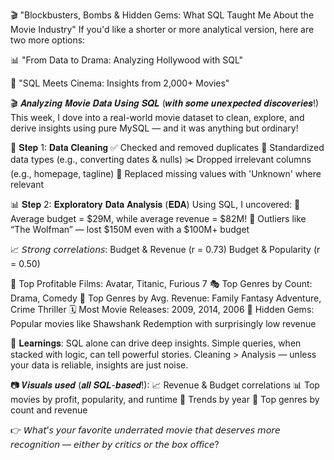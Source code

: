 🎬 "Blockbusters, Bombs & Hidden Gems: What SQL Taught Me About the Movie Industry"
If you'd like a shorter or more analytical version, here are two more options:

📊 "From Data to Drama: Analyzing Hollywood with SQL"

🎥 "SQL Meets Cinema: Insights from 2,000+ Movies"

🎬 𝑨𝒏𝒂𝒍𝒚𝒛𝒊𝒏𝒈 𝑴𝒐𝒗𝒊𝒆 𝑫𝒂𝒕𝒂 𝑼𝒔𝒊𝒏𝒈 𝑺𝑸𝑳 (𝒘𝒊𝒕𝒉 𝒔𝒐𝒎𝒆 𝒖𝒏𝒆𝒙𝒑𝒆𝒄𝒕𝒆𝒅 𝒅𝒊𝒔𝒄𝒐𝒗𝒆𝒓𝒊𝒆𝒔!)
This week, I dove into a real-world movie dataset to clean, explore, and derive insights using pure MySQL — and it was anything but ordinary!


🔧 𝐒𝐭𝐞𝐩 1: 𝐃𝐚𝐭𝐚 𝐂𝐥𝐞𝐚𝐧𝐢𝐧𝐠
✅ Checked and removed duplicates
🔄 Standardized data types (e.g., converting dates & nulls)
✂️ Dropped irrelevant columns (e.g., homepage, tagline)
📌 Replaced missing values with 'Unknown' where relevant


📊 𝐒𝐭𝐞𝐩 2: 𝐄𝐱𝐩𝐥𝐨𝐫𝐚𝐭𝐨𝐫𝐲 𝐃𝐚𝐭𝐚 𝐀𝐧𝐚𝐥𝐲𝐬𝐢𝐬 (𝐄𝐃𝐀)
 Using SQL, I uncovered:
🎥 Average budget = $29M, while average revenue = $82M!
🧨 Outliers like “The Wolfman” — lost $150M even with a $100M+ budget

📈 𝘚𝘵𝘳𝘰𝘯𝘨 𝘤𝘰𝘳𝘳𝘦𝘭𝘢𝘵𝘪𝘰𝘯𝘴:
Budget & Revenue (r = 0.73)
Budget & Popularity (r = 0.50)

🍿 Top Profitable Films: Avatar, Titanic, Furious 7
🎭 Top Genres by Count: Drama, Comedy
💸 Top Genres by Avg. Revenue: Family Fantasy Adventure, Crime Thriller
🗓️ Most Movie Releases: 2009, 2014, 2006
👑 Hidden Gems: Popular movies like Shawshank Redemption with surprisingly low revenue


🧠 𝐋𝐞𝐚𝐫𝐧𝐢𝐧𝐠𝐬:
SQL alone can drive deep insights.
Simple queries, when stacked with logic, can tell powerful stories.
Cleaning > Analysis — unless your data is reliable, insights are just noise.


📷 𝑽𝒊𝒔𝒖𝒂𝒍𝒔 𝒖𝒔𝒆𝒅 (𝒂𝒍𝒍 𝑺𝑸𝑳-𝒃𝒂𝒔𝒆𝒅!):
📈 Revenue & Budget correlations
📊 Top movies by profit, popularity, and runtime
📅 Trends by year
🍿 Top genres by count and revenue

👉 𝘞𝘩𝘢𝘵’𝘴 𝘺𝘰𝘶𝘳 𝘧𝘢𝘷𝘰𝘳𝘪𝘵𝘦 𝘶𝘯𝘥𝘦𝘳𝘳𝘢𝘵𝘦𝘥 𝘮𝘰𝘷𝘪𝘦 𝘵𝘩𝘢𝘵 𝘥𝘦𝘴𝘦𝘳𝘷𝘦𝘴 𝘮𝘰𝘳𝘦 𝘳𝘦𝘤𝘰𝘨𝘯𝘪𝘵𝘪𝘰𝘯 — 𝘦𝘪𝘵𝘩𝘦𝘳 𝘣𝘺 𝘤𝘳𝘪𝘵𝘪𝘤𝘴 𝘰𝘳 𝘵𝘩𝘦 𝘣𝘰𝘹 𝘰𝘧𝘧𝘪𝘤𝘦?
